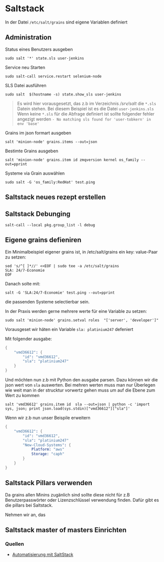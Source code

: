 # Saltstack

In der Datei `/etc/salt/grains` sind eigene Variablen definiert


## Administration

Status eines Benutzers ausgeben

`sudo salt '*' state.sls user-jenkins`

Service neu Starten

`sudo salt-call service.restart selenium-node`

SLS Datei ausführen

`sudo salt  $(hostname -s) state.show_sls user-jenkins`

> Es wird hier vorausgesetzt, das z.b im Verzeichnis _/srv/salt_ die `*.sls` Datein stehen. Bei diesem Beispiel ist es die Datei `user-jenkins.sls`
> Wenn keine `*.sls` für die Abfrage definiert ist sollte folgender fehler angezigt werden `- No matching sls found for 'user-tobkern' in env 'base'`

Grains im json formart ausgeben

`salt 'minion-node' grains.items --out=json`

Bestimte Grains ausgeben

`salt 'minion-node' grains.item id zmqversion kernel os_family --out=pprint`

Systeme via Grain auswählen

`sudo salt -G 'os_family:RedHat' test.ping`

## Saltstack neues rezept erstellen

## Saltstack Debunging

`salt-call --local pkg.group_list -l debug`

## Eigene grains defieniren

Ein Minimalbeispiel eigener grains ist, in /etc/salt/grains ein key: value-Paar zu setzen:

```
sed 's/^[ ]*//' <<EOF | sudo tee -a /etc/salt/grains
SLA: 24/7-Economie
EOF
```

Danach solte mit:

`salt -G 'SLA:24/7-Economie' test.ping --out=pprint`

die passenden Systeme selectierbar sein.

In der Praxis werden gerne mehrere werte für eine Variable zu setzen:

`sudo salt 'minion-node' grains.setval roles  "['server', 'developer']"`

Vorausgeset wir häten ein Variable `sla: platinium247` defeniert

Mit folgender ausgabe:

```s
{
    "vmd36612": {
        "id": "vmd36612",
        "sla": "platinium247"
    }
}
````

Und möchten nun z.b mit Python den ausgabe parsen.
Dazu können wir die json wert von `sla` auswerten.
Bei mehren werten muss man nur Überlegen wie weit man in der strucktur vorwertz gehen muss um auf die Ebene zum Wert zu kommen

`salt 'vmd36612' grains.item id  sla --out=json | python -c 'import sys, json; print json.load(sys.stdin)["vmd36612"]["sla"]'`

Wenn wir z.b nun unser Beispile erweitern

```s
{
    "vmd36612": {
        "id": "vmd36612",
        "sla": "platinium247"
        "New-Cloud-Systems": {
            Platform: "aws"
            Storage: "caph"
        }
    }
}
````

## Saltstack Pillars verwenden

Da grains allen Minins zugänlich sind sollte diese nicht für z.B Benutzerpasswörter oder Lizenzschlüssel verwendung finden.
Dafür gibt es die pillars bei Saltstack.

Nehmen wir an, das 


## Saltstack master of masters Einrichten

### Quellen

* [Automatisierung mit SaltStack](https://www.informatik-aktuell.de/entwicklung/methoden/gut-gewuerzt-automatisierung-mit-saltstack.html)